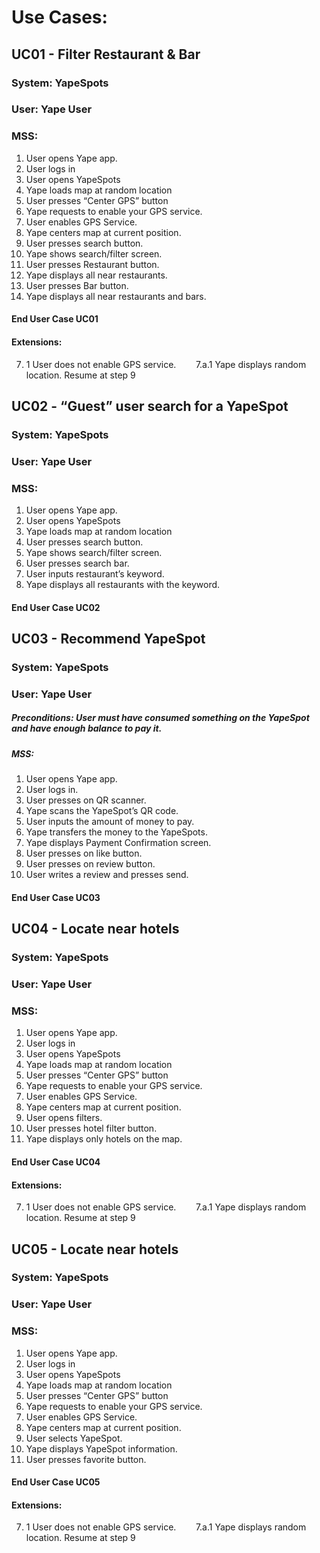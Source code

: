 # Use Cases:
## **UC01** - Filter Restaurant & Bar
### **System:** YapeSpots
### **User:** Yape User
### **MSS:**
1. User opens Yape app.
2. User logs in
3. User opens YapeSpots
4. Yape loads map at random location
5. User presses “Center GPS” button
6. Yape requests to enable your GPS service.
7. User enables GPS Service.
8. Yape centers map at current position.
9. User presses search button.
10. Yape shows search/filter screen.
11. User presses Restaurant button.
12. Yape displays all near restaurants.
13. User presses Bar button.
14. Yape displays all near restaurants and bars.
#### End User Case UC01
#### Extensions:
7. 1 User does not enable GPS service.
&nbsp;&nbsp;&nbsp;&nbsp;&nbsp;&nbsp; 7.a.1 Yape displays random location.
Resume at step 9

## **UC02** - “Guest” user search for a YapeSpot
### **System:** YapeSpots
### **User:** Yape User
### **MSS:**
1. User opens Yape app.
2. User opens YapeSpots
3. Yape loads map at random location
4. User presses search button.
5. Yape shows search/filter screen.
6. User presses search bar.
7. User inputs restaurant’s keyword.
8. Yape displays all restaurants with the keyword.

#### End User Case UC02

## **UC03** - Recommend YapeSpot
### **System:** YapeSpots
### **User:** Yape User
##### **Preconditions:** User must have consumed something on the YapeSpot and have enough balance to pay it.
##### **MSS:**
1. User opens Yape app.
2. User logs in.
3. User presses on QR scanner.
4. Yape scans the YapeSpot’s QR code.
5. User inputs the amount of money to pay.
6. Yape transfers the money to the YapeSpots.
7. Yape displays Payment Confirmation screen.
8. User presses on like button.
9. User presses on review button.
10. User writes a review and presses send.

#### End User Case UC03

## **UC04** - Locate near hotels
### **System:** YapeSpots
### **User:** Yape User
### **MSS:**
1. User opens Yape app.
2. User logs in
3. User opens YapeSpots
4. Yape loads map at random location
5. User presses “Center GPS” button
6. Yape requests to enable your GPS service.
7. User enables GPS Service.
8. Yape centers map at current position.
9. User opens filters.
10. User presses hotel filter button.
11. Yape displays only hotels on the map.

#### End User Case UC04
#### Extensions:
7. 1 User does not enable GPS service.
&nbsp;&nbsp;&nbsp;&nbsp;&nbsp;&nbsp; 7.a.1 Yape displays random location.
Resume at step 9

## **UC05** - Locate near hotels
### **System:** YapeSpots
### **User:** Yape User
### **MSS:**
1. User opens Yape app.
2. User logs in
3. User opens YapeSpots
4. Yape loads map at random location
5. User presses “Center GPS” button
6. Yape requests to enable your GPS service.
7. User enables GPS Service.
8. Yape centers map at current position.
9.  User selects YapeSpot.
10. Yape displays YapeSpot information.
11. User presses favorite button.


#### End User Case UC05
#### Extensions:
7. 1 User does not enable GPS service.
&nbsp;&nbsp;&nbsp;&nbsp;&nbsp;&nbsp; 7.a.1 Yape displays random location.
Resume at step 9

